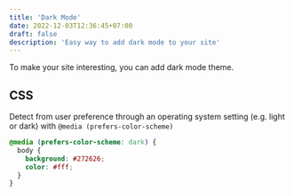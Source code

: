 ```yaml
---
title: 'Dark Mode'
date: 2022-12-03T12:36:45+07:00
draft: false
description: 'Easy way to add dark mode to your site'
---
```


To make your site interesting, you can add dark mode theme.

## CSS

Detect from user preference through an operating system setting (e.g. light or dark) with `@media (prefers-color-scheme)`

```css
@media (prefers-color-scheme: dark) {
  body {
    background: #272626;
    color: #fff;
  }
}
```
